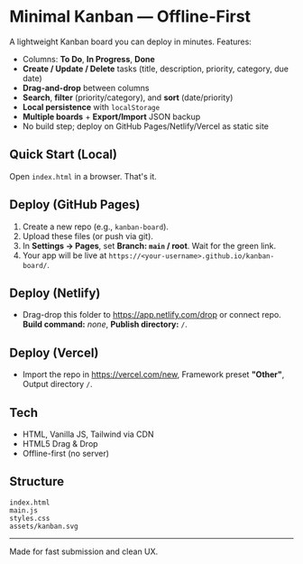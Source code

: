 # Minimal Kanban — Offline-First

A lightweight Kanban board you can deploy in minutes. Features:

- Columns: **To Do**, **In Progress**, **Done**
- **Create / Update / Delete** tasks (title, description, priority, category, due date)
- **Drag-and-drop** between columns
- **Search**, **filter** (priority/category), and **sort** (date/priority)
- **Local persistence** with `localStorage`
- **Multiple boards** + **Export/Import** JSON backup
- No build step; deploy on GitHub Pages/Netlify/Vercel as static site

## Quick Start (Local)

Open `index.html` in a browser. That's it.

## Deploy (GitHub Pages)

1. Create a new repo (e.g., `kanban-board`).
2. Upload these files (or push via git).
3. In **Settings → Pages**, set **Branch: `main` / root**. Wait for the green link.
4. Your app will be live at `https://<your-username>.github.io/kanban-board/`.

## Deploy (Netlify)

- Drag-drop this folder to https://app.netlify.com/drop or connect repo. **Build command:** _none_, **Publish directory:** `/`.

## Deploy (Vercel)

- Import the repo in https://vercel.com/new, Framework preset **"Other"**, Output directory `/`.

## Tech

- HTML, Vanilla JS, Tailwind via CDN
- HTML5 Drag & Drop
- Offline-first (no server)

## Structure

```
index.html
main.js
styles.css
assets/kanban.svg
```

---

Made for fast submission and clean UX.